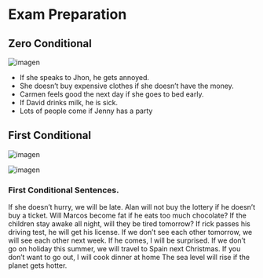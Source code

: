 
# Exam Preparation 

## Zero Conditional


![imagen](https://user-images.githubusercontent.com/31891276/144156603-d82134cd-82f2-4ab4-b304-db355d8d98d5.png)


+ If she speaks to Jhon, he gets annoyed.
+ She doesn’t buy expensive clothes if she doesn’t have the money.
+ Carmen feels good the next day if she goes to bed early.
+ If David drinks milk, he is sick.
+ Lots of people come if Jenny has a party

## First Conditional

![imagen](https://user-images.githubusercontent.com/31891276/144156436-6ab85b9c-a60f-4259-9cf3-5e4ca1fa346f.png)

![imagen](https://user-images.githubusercontent.com/31891276/144156513-f81aacca-cb95-4f86-afde-1a957546e7b8.png)

### First Conditional Sentences.

If she doesn’t hurry, we will be late.
Alan will not buy the lottery if he doesn’t buy a ticket.
Will  Marcos become fat if he eats too much chocolate?
If the children stay awake all night, will they be tired tomorrow?
If rick passes his driving test, he will get his license.
If we don’t see each other tomorrow, we will see each other next week.
If he comes, I will be surprised.
If we don’t go on holiday this summer, we will travel to Spain next Christmas.
If you don’t want to go out, I will cook dinner at home
The sea level will rise if the planet gets hotter.
